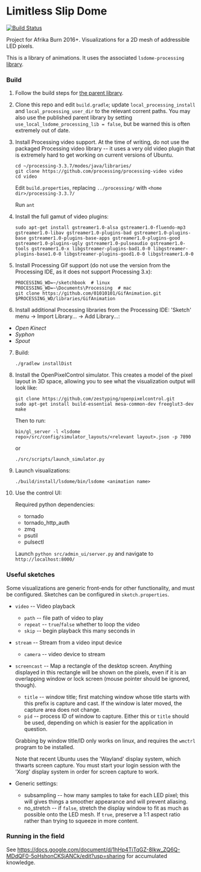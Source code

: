 # Limitless Slip Dome

[![Build Status](https://travis-ci.org/shen-tian/lsdome.svg?branch=master)](https://travis-ci.org/shen-tian/lsdome)

Project for Afrika Burn 2016+. Visualizations for a 2D mesh of addressible LED pixels.

This is a library of animations. It uses the associated `lsdome-processing`
[library](https://github.com/mrgriscom/lsdome-processing).

### Build

1. Follow the build steps for [the parent library](https://github.com/mrgriscom/lsdome-processing).

2. Clone this repo and edit `build.gradle`; update `local_processing_install` and `local_processing_user_dir` to the relevant corrent paths. You may also use the published parent library by setting `use_local_lsdome_processing_lib = false`, but be warned this is often extremely out of date.

3. Install Processing video support. At the time of writing, do not use the packaged Processing video library -- it uses a very old video plugin that is extremely hard to get working on current versions of Ubuntu.

    ```
    cd ~/processing-3.3.7/modes/java/libraries/
    git clone https://github.com/processing/processing-video video
    cd video
    ````

    Edit `build.properties`, replacing `../processing/` with `<home dir>/processing-3.3.7/`

    Run `ant`

4. Install the full gamut of video plugins:

    ```
    sudo apt-get install gstreamer1.0-alsa gstreamer1.0-fluendo-mp3 gstreamer1.0-libav gstreamer1.0-plugins-bad gstreamer1.0-plugins-base gstreamer1.0-plugins-base-apps gstreamer1.0-plugins-good gstreamer1.0-plugins-ugly gstreamer1.0-pulseaudio gstreamer1.0-tools gstreamer1.0-x libgstreamer-plugins-bad1.0-0 libgstreamer-plugins-base1.0-0 libgstreamer-plugins-good1.0-0 libgstreamer1.0-0
    ````

5. Install Processing Gif support (do not use the version from the Processing IDE, as it does not support Processing 3.x):

    ```
    PROCESSING_WD=~/sketchbook  # linux
    PROCESSING_WD=~\Documents\Processing  # mac
    git clone https://github.com/01010101/GifAnimation.git $PROCESSING_WD/libraries/GifAnimation
    ```

6. Install additional Processing libraries from the Processing IDE: 'Sketch' menu -> Import Library... -> Add Library...:

- _Open Kinect_
- _Syphon_
- _Spout_

7. Build:

   `./gradlew installDist`

8. Install the OpenPixelControl simulator. This creates a model of the pixel layout in 3D space, allowing you to see what the visualization output will look like:

   ```
   git clone https://github.com/zestyping/openpixelcontrol.git
   sudo apt-get install build-essential mesa-common-dev freeglut3-dev
   make
   ```
   
   Then to run:

   `bin/gl_server -l <lsdome repo>/src/config/simulator_layouts/<relevant layout>.json -p 7890`

   or

   `./src/scripts/launch_simulator.py`

9. Launch visualizations:

    `./build/install/lsdome/bin/lsdome <animation name>`

10. Use the control UI:

    Required python dependencies:

    - tornado
    - tornado_http_auth
    - zmq
    - psutil
    - pulsectl

    Launch `python src/admin_ui/server.py` and navigate to `http://localhost:8000/`

### Useful sketches

Some visualizations are generic front-ends for other functionality, and must be configured. Sketches can be configured in `sketch.properties`.

- `video` -- Video playback

  - `path` -- file path of video to play
  - `repeat` -- `true`/`false` whether to loop the video
  - `skip` -- begin playback this many seconds in

- `stream` -- Stream from a video input device

  - `camera` -- video device to stream

- `screencast` -- Map a rectangle of the desktop screen. Anything displayed in this rectangle will be shown on the pixels, even if it is an overlapping window or lock screen (mouse pointer should be ignored, though).

  - `title` -- window title; first matching window whose title starts with this prefix is capture and cast. If the window is later moved, the capture area does not change.
  - `pid` -- process ID of window to capture. Either this or `title` should be used, depending on which is easier for the application in question.

  Grabbing by window title/ID only works on linux, and requires the `wmctrl` program to be installed.

  Note that recent Ubuntu uses the 'Wayland' display system, which thwarts screen capture. You must start your login session with the 'Xorg' display system in order for screen capture to work.

- Generic settings:

  - subsampling -- how many samples to take for each LED pixel; this will gives things a smoother appearance and will prevent aliasing.
  - no_stretch -- if `false`, stretch the display window to fit as much as possible onto the LED mesh. If `true`, preserve a 1:1 aspect ratio rather than trying to squeeze in more content.

### Running in the field

See https://docs.google.com/document/d/1hHp4TiTqGZ-8Ikw_ZQ6Q-MDdQF0-5oHshonCKSjANCk/edit?usp=sharing for accumulated knowledge.
